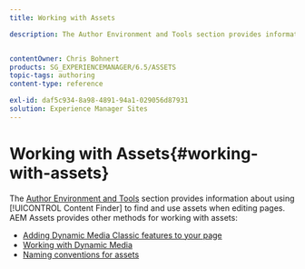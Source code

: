 ```yaml
---
title: Working with Assets

description: The Author Environment and Tools section provides information about using Content Finder to find and use assets when editing pages. AEM Assets provides other methods for working with assets.


contentOwner: Chris Bohnert
products: SG_EXPERIENCEMANAGER/6.5/ASSETS
topic-tags: authoring
content-type: reference

exl-id: daf5c934-8a98-4891-94a1-029056d87931
solution: Experience Manager Sites
---
```

# Working with Assets{#working-with-assets}

The [Author Environment and Tools](/help/sites-authoring/author-environment-tools.md) section provides information about using [!UICONTROL Content Finder] to find and use assets when editing pages. AEM Assets provides other methods for working with assets:

* [Adding Dynamic Media Classic features to your page](/help/sites-classic-ui-authoring/manage-assets-classic-s7.md)
* [Working with Dynamic Media](/help/sites-classic-ui-authoring/dynamic-media-assets.md)
* [Naming conventions for assets](/help/sites-classic-ui-authoring/asset-naming-conventions.md)
